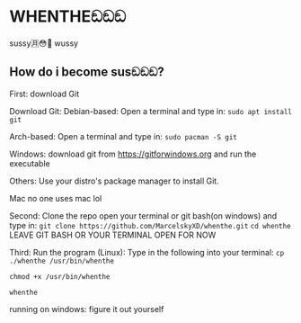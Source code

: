 # WHENTHEඞඞඞ
sussy🈷️😳🥶 wussy

## How do i become susඞඞඞ?

First: download Git

Download Git: 
Debian-based:
Open a terminal and type in:
`sudo apt install git`

Arch-based:
Open a terminal and type in:
`sudo pacman -S git`

Windows:
download git from https://gitforwindows.org and run the executable

Others:
Use your distro's package manager to install Git.

Mac
no one uses mac lol




Second: Clone the repo
open your terminal or git bash(on windows) and type in: 
`git clone https://github.com/MarcelskyXD/whenthe.git`
`cd whenthe`
LEAVE GIT BASH OR YOUR TERMINAL OPEN FOR NOW

Third: Run the program (Linux):
Type in the following into your terminal:
`cp ./whenthe /usr/bin/whenthe`

`chmod +x /usr/bin/whenthe`

`whenthe`


running on windows:
figure it out yourself

